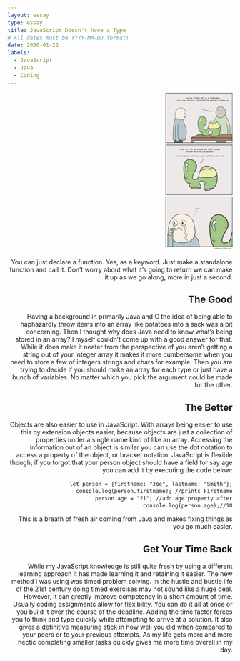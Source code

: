 ```yaml
---
layout: essay
type: essay
title: JavaScript Doesn't have a Type
# All dates must be YYYY-MM-DD format!
date: 2020-01-22
labels:
  - JavaScript
  - Java
  - Coding
---
```



 <div style="text-align: right"> <img src="../images/javascript-doest-have-a-type-comic.png">

You can just declare a function. Yes, as a keyword. Just make a standalone function and call it. Don’t worry about what it’s going to return we can make it up as we go along, more in just a second.

## The Good

Having a background in primarily Java and C the idea of being able to haphazardly throw items into an array like potatoes into a sack was a bit concerning. Then I thought why does Java need to know what’s being stored in an array? I myself couldn’t come up with a good answer for that. While it does make it neater from the perspective of you aren’t getting a string out of your integer array it makes it more cumbersome when you need to store a few of integers strings and chars for example. Then you are trying to decide if you should make an array for each type or just have a bunch of variables. No matter which you pick the argument could be made for the other.

## The Better
Objects are also easier to use in JavaScript. With arrays being easier to use this by extension objects easier, because objects are just a collection of properties under a single name kind of like an array. Accessing the information out of an object is similar you can use the dot notation to access a property of the object, or bracket notation. JavaScript is flexible though, if you forgot that your person object should have a field for say age you can add it by executing the code below:
```
let person = {firstname: "Joe", lastname: "Smith"};
console.log(person.firstname); //prints Firstname
person.age = "21"; //add age property after
console.log(person.age);//18
```
This is a breath of fresh air coming from Java and makes fixing things as you go much easier.

## Get Your Time Back

While my JavaScript knowledge is still quite fresh by using a different learning approach it has made learning it and retaining it easier. The new method I was using was timed problem solving. In the hustle and bustle life of the 21st century doing timed exercises may not sound like a huge deal. However, it can greatly improve competency in a short amount of time. Usually coding assignments allow for flexibility. You can do it all at once or you build it over the course of the deadline. Adding the time factor forces you to think and type quickly while attempting to arrive at a solution. It also gives a definitive measuring stick in how well you did when compared to your peers or to your previous attempts. As my life gets more and more hectic completing smaller tasks quickly gives me more time overall in my day.
